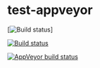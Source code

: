 # test-appveyor

[![Build status](https://ci.appveyor.com/api/github/webhook?id=6akto88qc2od7sxx?svg=true)]


[![Build status](https://ci.appveyor.com/api/projects/status/github/eparayre/test-appveyor/test-appveyor?branch-master&svg=true)
](https://ci.appveyor.com/api/projects/status/github/eparayre/test-appveyor?svg=true)

[![AppVeyor build status](https://ci.appveyor.com/api/projects/status/github/eparayre/test-appveyor?branch=master&svg=true)](https://ci.appveyor.com/project/eparayre/test-appveyor/branch/master)
